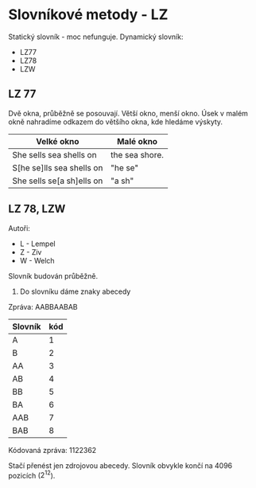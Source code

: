 # Slovníkové metody - LZ
Statický slovník - moc nefunguje.
Dynamický slovník:
- LZ77
- LZ78
- LZW

## LZ 77
Dvě okna, průběžně se posouvají.
Větší okno, menší okno.
Úsek v malém okně nahradíme odkazem do většího okna, kde hledáme výskyty.

| Velké okno                  | Malé okno      |
| --------------------------- | -------------- |
| She sells sea shells on     | the sea shore. |
| S[he se]lls sea shells on | "he se"        |
| She sells se[a sh]ells on | "a sh"         |

## LZ 78, LZW
Autoři:
- L - Lempel
- Z - Ziv
- W - Welch

Slovník budován průběžně.
1. Do slovníku dáme znaky abecedy

Zpráva: AABBAABAB

| Slovník | kód |
| ------- | --- |
| A       | 1   |
| B       | 2   |
| AA      | 3   |
| AB      | 4   |
| BB      | 5   |
| BA      | 6   |
| AAB     | 7   |
| BAB     | 8    |

Kódovaná zpráva: 1122362

Stačí přenést jen zdrojovou abecedy.
Slovník obvykle končí na 4096 pozicích ($2^{12}$).
